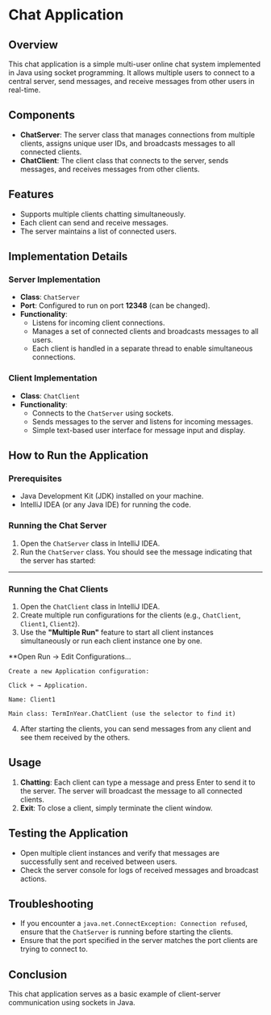 # Chat Application

## Overview

This chat application is a simple multi-user online chat system implemented in Java using socket programming. It allows multiple users to connect to a central server, send messages, and receive messages from other users in real-time.

## Components

- **ChatServer**: The server class that manages connections from multiple clients, assigns unique user IDs, and broadcasts messages to all connected clients.
- **ChatClient**: The client class that connects to the server, sends messages, and receives messages from other clients.

## Features

- Supports multiple clients chatting simultaneously.
- Each client can send and receive messages.
- The server maintains a list of connected users.

## Implementation Details

### Server Implementation

- **Class**: `ChatServer`
- **Port**: Configured to run on port **12348** (can be changed).
- **Functionality**:
  - Listens for incoming client connections.
  - Manages a set of connected clients and broadcasts messages to all users.
  - Each client is handled in a separate thread to enable simultaneous connections.

### Client Implementation

- **Class**: `ChatClient`
- **Functionality**:
  - Connects to the `ChatServer` using sockets.
  - Sends messages to the server and listens for incoming messages.
  - Simple text-based user interface for message input and display.

## How to Run the Application

### Prerequisites

- Java Development Kit (JDK) installed on your machine.
- IntelliJ IDEA (or any Java IDE) for running the code.

### Running the Chat Server

1. Open the `ChatServer` class in IntelliJ IDEA.
2. Run the `ChatServer` class. You should see the message indicating that the server has started:


-----------------------------------------------------------------------

### Running the Chat Clients

1. Open the `ChatClient` class in IntelliJ IDEA.
2. Create multiple run configurations for the clients (e.g., `ChatClient`, `Client1`, `Client2`).
3. Use the **"Multiple Run"** feature to start all client instances simultaneously or run each client instance one by one.


  **Open Run → Edit Configurations...

    Create a new Application configuration:

    Click + → Application.

    Name: Client1

    Main class: TermInYear.ChatClient (use the selector to find it)

4. After starting the clients, you can send messages from any client and see them received by the others.

## Usage

1. **Chatting**: Each client can type a message and press Enter to send it to the server. The server will broadcast the message to all connected clients.
2. **Exit**: To close a client, simply terminate the client window.

## Testing the Application

- Open multiple client instances and verify that messages are successfully sent and received between users.
- Check the server console for logs of received messages and broadcast actions.

## Troubleshooting

- If you encounter a `java.net.ConnectException: Connection refused`, ensure that the `ChatServer` is running before starting the clients.
- Ensure that the port specified in the server matches the port clients are trying to connect to.

## Conclusion

This chat application serves as a basic example of client-server communication using sockets in Java.
